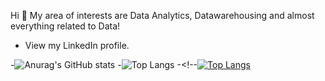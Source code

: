 Hi 👋
My area of interests are Data Analytics, Datawarehousing and almost everything related to Data!
- View my LinkedIn profile.
<!--
**rainaoommen/rainaoommen** is a ✨ _special_ ✨ repository because its `README.md` (this file) appears on your GitHub profile.

Here are some ideas to get you started:

- 🔭 I’m currently working on ...
- 🌱 I’m currently learning ...
- 👯 I’m looking to collaborate on ...
- 🤔 I’m looking for help with ...
- 💬 Ask me about ...
- 📫 How to reach me: ...
- 😄 Pronouns: ...
- ⚡ Fun fact: ...
-->
-![Anurag's GitHub stats](https://github-readme-stats.vercel.app/api?username=rainaoommen&show_icons=true&theme=transparent)
-![Top Langs](https://github-readme-stats.vercel.app/api/top-langs/?username=anuraghazra&langs_count=5)
-<!--[![Top Langs](https://github-readme-stats.vercel.app/api/top-langs/?username=rainaoommen)](https://github.com/rainaoommen/github-readme-stats)
